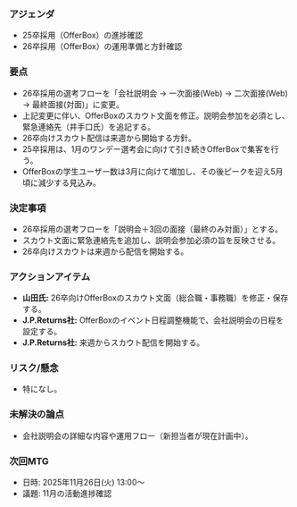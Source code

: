 ### アジェンダ
- 25卒採用（OfferBox）の進捗確認
- 26卒採用（OfferBox）の運用準備と方針確認

### 要点
- 26卒採用の選考フローを「会社説明会 → 一次面接(Web) → 二次面接(Web) → 最終面接(対面)」に変更。
- 上記変更に伴い、OfferBoxのスカウト文面を修正。説明会参加を必須とし、緊急連絡先（井手口氏）を追記する。
- 26卒向けスカウト配信は来週から開始する方針。
- 25卒採用は、1月のワンデー選考会に向けて引き続きOfferBoxで集客を行う。
- OfferBoxの学生ユーザー数は3月に向けて増加し、その後ピークを迎え5月頃に減少する見込み。

### 決定事項
- 26卒採用の選考フローを「説明会＋3回の面接（最終のみ対面）」とする。
- スカウト文面に緊急連絡先を追加し、説明会参加必須の旨を反映させる。
- 26卒向けスカウトは来週から配信を開始する。

### アクションアイテム
- **山田氏:** 26卒向けOfferBoxのスカウト文面（総合職・事務職）を修正・保存する。
- **J.P.Returns社:** OfferBoxのイベント日程調整機能で、会社説明会の日程を設定する。
- **J.P.Returns社:** 来週からスカウト配信を開始する。

### リスク/懸念
- 特になし。

### 未解決の論点
- 会社説明会の詳細な内容や運用フロー（新担当者が現在計画中）。

### 次回MTG
- 日時: 2025年11月26日(火) 13:00〜
- 議題: 11月の活動進捗確認
